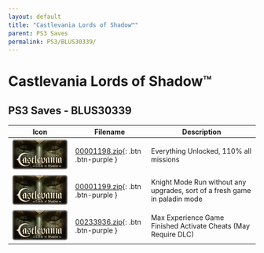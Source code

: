 ```yaml
---
layout: default
title: "Castlevania Lords of Shadow™"
parent: PS3 Saves
permalink: PS3/BLUS30339/
---
```

# Castlevania Lords of Shadow™

## PS3 Saves - BLUS30339

| Icon | Filename | Description |
|------|----------|-------------|
| ![Castlevania Lords of Shadow™](ICON0.PNG) | [00001198.zip](00001198.zip){: .btn .btn-purple } | Everything Unlocked, 110% all missions |
| ![Castlevania Lords of Shadow™](ICON0.PNG) | [00001199.zip](00001199.zip){: .btn .btn-purple } | Knight Mode Run without any upgrades, sort of a fresh game in paladin mode |
| ![Castlevania Lords of Shadow™](ICON0.PNG) | [00233936.zip](00233936.zip){: .btn .btn-purple } | Max Experience Game Finished Activate Cheats (May Require DLC) |
